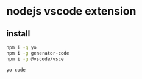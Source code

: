 # nodejs vscode extension

## install

```sh
npm i -g yo
npm i -g generator-code
npm i -g @vscode/vsce

yo code
```
